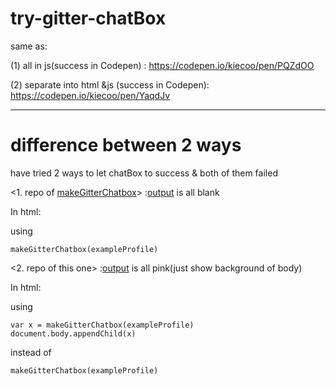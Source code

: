 # try-gitter-chatBox
same as:

(1) all in js(success in Codepen) :    https://codepen.io/kiecoo/pen/PQZdOO

(2) separate into html &js (success in Codepen): https://codepen.io/kiecoo/pen/YaqdJv

----
# difference between 2 ways

have tried 2 ways to let chatBox to success & both of them failed


<1. repo of [makeGitterChatbox](https://github.com/kiecoo/makeGitterChatbox/blob/master/index.html)>   :[output](https://kiecoo.github.io/makeGitterChatbox/) is all blank


In html:

using
```
makeGitterChatbox(exampleProfile)
```


<2. repo of this one>            :[output](https://kiecoo.github.io/try-gitter-chatBox/) is all pink(just show background of body)


In html: 

using
```
var x = makeGitterChatbox(exampleProfile)
document.body.appendChild(x)

```
instead of 
```
makeGitterChatbox(exampleProfile)
```
